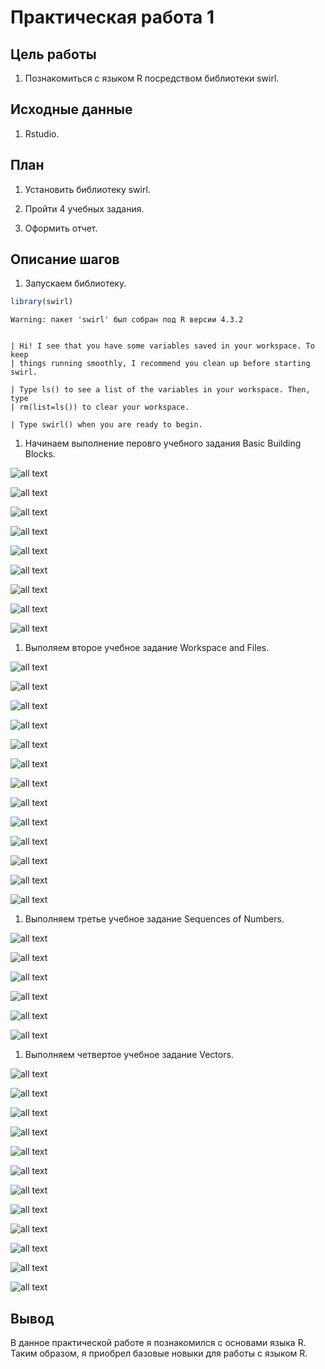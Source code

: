 # Практическая работа 1

## Цель работы

1.  Познакомиться с языком R посредством библиотеки swirl.

## Исходные данные

1.  Rstudio.

## План

1.  Установить библиотеку swirl.

2.  Пройти 4 учебных задания.

3.  Оформить отчет.

## Описание шагов

1.  Запускаем библиотеку.

``` r
library(swirl)
```

    Warning: пакет 'swirl' был собран под R версии 4.3.2


    | Hi! I see that you have some variables saved in your workspace. To keep
    | things running smoothly, I recommend you clean up before starting swirl.

    | Type ls() to see a list of the variables in your workspace. Then, type
    | rm(list=ls()) to clear your workspace.

    | Type swirl() when you are ready to begin.

1.  Начинаем выполнение перовго учебного задания Basic Building Blocks.

![all text](img/1.png)

![all text](img/1_2.png)

![all text](img/1_3.png)

![all text](img/1_4.png)

![all text](img/1_5.png)

![all text](img/1_6.png)

![all text](img/1_7.png)

![all text](img/1_8.png)

![all text](img/1_9.png)

1.  Выполяем второе учебное задание Workspace and Files.

![all text](img/2.png)

![all text](img/2_2.png)

![all text](img/2_3.png)

![all text](img/2_4.png)

![all text](img/2_5.png)

![all text](img/2_6.png)

![all text](img/2_7.png)

![all text](img/2_8.png)

![all text](img/2_9.png)

![all text](img/2_10.png)

![all text](img/2_11.png)

![all text](img/2_12.png)

![all text](img/2_13.png)

1.  Выполняем третье учебное задание Sequences of Numbers.

![all text](img/3.png)

![all text](img/3_2.png)

![all text](img/3_3.png)

![all text](img/3_4.png)

![all text](img/3_5.png)

![all text](img/3_6.png)

1.  Выполняем четвертое учебное задание Vectors.

![all text](img/4.png)

![all text](img/4_2.png)

![all text](img/4_3.png)

![all text](img/4_4.png)

![all text](img/4_5.png)

![all text](img/4_6.png)

![all text](img/4_7.png)

![all text](img/4_8.png)

![all text](img/4_9.png)

![all text](img/4_10.png)

![all text](img/4_11.png)

![all text](img/4_12.png)

## Вывод

В данное практической работе я познакомился с основами языка R. Таким
образом, я приобрел базовые новыки для работы с языком R.
